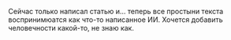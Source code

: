 ---
---
Сейчас только написал статью и... теперь все простыни текста воспринимюатся как что-то написанное ИИ. Хочется добавить человечности какой-то, не знаю как.